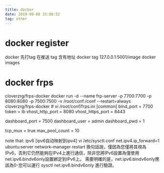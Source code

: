 ```yaml
---
title: docker
date: 2019-09-08 15:08:52
tag: other
---
```


# docker register
docker 先打tag 在推送 tag 含有地址
docker tag 127.0.0.1:5001/image docker images

# docker frps
cloverzrg/frps-docker
docker run -d --name frp-server -p 7700:7700 -p 8080:8080 -p 7500:7500 -v /root/conf:/conf --restart=always cloverzrg/frps-docker
\# vi /root/conf/frps.ini
[common]
bind_port = 7700
token = lb
vhost_http_port = 8080
vhost_https_port = 8443

dashboard_port = 7500
dashboard_user = admin
dashboard_pwd = 1


tcp_mux = true
max_pool_count = 10

note that: ipv6 [ipv6自动映射到ipv4]
vi /etc/sysctl.conf
net.ipv4.ip_forward=1
ubuntu:server network-manager restart
換句話說，僅因為您僅將其視為IPv6，否則它仍然能夠在IPv4上進行通信，除非您將IPv6設置為僅使用net.ipv6.bindv6only設置綁定到IPv6上。 需要明確的是，net.ipv6.bindv6only應該為0-您可以運行 sysctl net.ipv6.bindv6only 進行驗證。